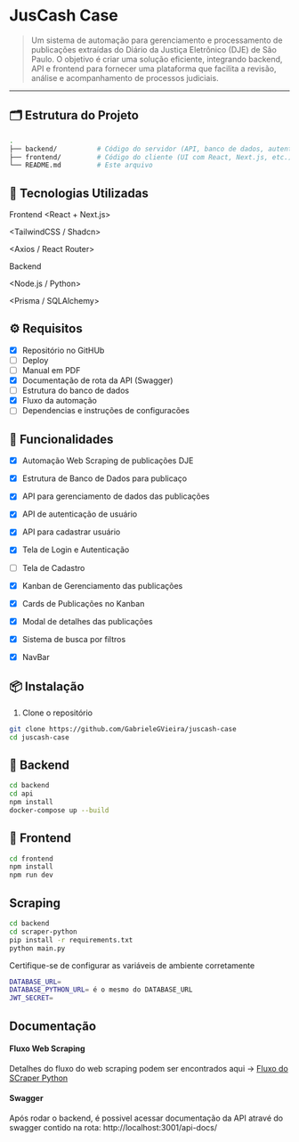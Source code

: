 # JusCash Case

> Um sistema de automação para gerenciamento e processamento de publicações extraídas do Diário da Justiça
Eletrônico (DJE) de São Paulo. O objetivo é criar uma solução eficiente, integrando backend, API e frontend para fornecer uma plataforma
que facilita a revisão, análise e acompanhamento de processos judiciais.

---

## 🗂 Estrutura do Projeto

```bash
.
├── backend/          # Código do servidor (API, banco de dados, autenticação, etc.)
├── frontend/         # Código do cliente (UI com React, Next.js, etc.)
└── README.md         # Este arquivo
```

## 🚀 Tecnologias Utilizadas


Frontend
<React + Next.js>

<TailwindCSS / Shadcn>

<Axios / React Router>

Backend

<Node.js / Python>

<Express>

<Prisma / SQLAlchemy>

<PostgreSQL>

## ⚙️ Requisitos
- [X] Repositório no GitHUb
- [ ] Deploy
- [ ] Manual em PDF
- [X] Documentação de rota da API (Swagger)
- [ ] Estrutura do banco de dados
- [X] Fluxo da automação
- [ ] Dependencias e instruções de configuracões

## 📌 Funcionalidades
- [X] Automação Web Scraping de publicações DJE
- [X] Estrutura de Banco de Dados para publicaço
- [x] API para gerenciamento de dados das publicações
- [x] API de autenticação de usuário
- [x] API para cadastrar usuário
- [X] Tela de Login e Autenticação
- [ ] Tela de Cadastro
- [X] Kanban de Gerenciamento das publicações
- [X] Cards de Publicações no Kanban
- [X] Modal de detalhes das publicações
- [x] Sistema de busca por filtros
- [X] NavBar 


## 📦 Instalação
1. Clone o repositório
```bash
git clone https://github.com/GabrieleGVieira/juscash-case
cd juscash-case
```

## 🐳 Backend
```bash
cd backend
cd api
npm install
docker-compose up --build
```
## 🔧 Frontend
```bash
cd frontend
npm install
npm run dev
```

## Scraping
```bash
cd backend
cd scraper-python
pip install -r requirements.txt
python main.py
```

Certifique-se de configurar as variáveis de ambiente corretamente
```bash
DATABASE_URL=
DATABASE_PYTHON_URL= é o mesmo do DATABASE_URL
JWT_SECRET=
```
## Documentação

#### Fluxo Web Scraping

Detalhes do fluxo do web scraping podem ser encontrados aqui -> [Fluxo do SCraper Python](https://github.com/GabrieleGVieira/juscash-case/blob/master/docs/fluxo-scraper-python.drawio.pdf)

#### Swagger
Após rodar o backend, é possivel acessar documentação da API atravé do swagger contido na rota: http://localhost:3001/api-docs/
